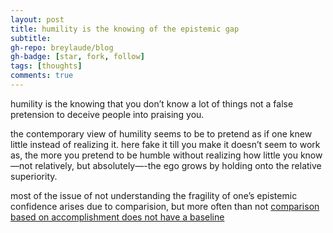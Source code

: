 ```yaml
---
layout: post
title: humility is the knowing of the epistemic gap
subtitle: 
gh-repo: breylaude/blog
gh-badge: [star, fork, follow]
tags: [thoughts]
comments: true
---
```


humility is the knowing that you don’t know a lot of things not a false pretension to deceive people into praising you.

the contemporary view of humility seems to be to pretend as if one knew little instead of realizing it. here fake it till you make it doesn’t seem to work as, the more you pretend to be humble without realizing how little you know—not relatively, but absolutely—-the ego grows by holding onto the relative superiority.

most of the issue of not understanding the fragility of one’s epistemic confidence arises due to comparision, but more often than not [comparison based on accomplishment does not have a baseline](https://breylaude.github.io/blog/2023-08-21-comparison-based-on-comparison-doesnt-have-a-baseline/)
